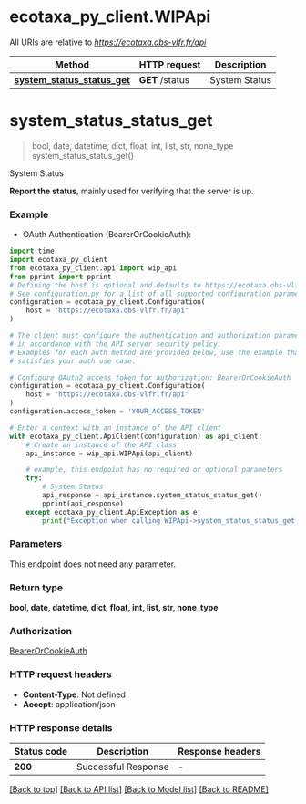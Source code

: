 # ecotaxa_py_client.WIPApi

All URIs are relative to *https://ecotaxa.obs-vlfr.fr/api*

Method | HTTP request | Description
------------- | ------------- | -------------
[**system_status_status_get**](WIPApi.md#system_status_status_get) | **GET** /status | System Status


# **system_status_status_get**
> bool, date, datetime, dict, float, int, list, str, none_type system_status_status_get()

System Status

**Report the status**, mainly used for verifying that the server is up.

### Example

* OAuth Authentication (BearerOrCookieAuth):

```python
import time
import ecotaxa_py_client
from ecotaxa_py_client.api import wip_api
from pprint import pprint
# Defining the host is optional and defaults to https://ecotaxa.obs-vlfr.fr/api
# See configuration.py for a list of all supported configuration parameters.
configuration = ecotaxa_py_client.Configuration(
    host = "https://ecotaxa.obs-vlfr.fr/api"
)

# The client must configure the authentication and authorization parameters
# in accordance with the API server security policy.
# Examples for each auth method are provided below, use the example that
# satisfies your auth use case.

# Configure OAuth2 access token for authorization: BearerOrCookieAuth
configuration = ecotaxa_py_client.Configuration(
    host = "https://ecotaxa.obs-vlfr.fr/api"
)
configuration.access_token = 'YOUR_ACCESS_TOKEN'

# Enter a context with an instance of the API client
with ecotaxa_py_client.ApiClient(configuration) as api_client:
    # Create an instance of the API class
    api_instance = wip_api.WIPApi(api_client)

    # example, this endpoint has no required or optional parameters
    try:
        # System Status
        api_response = api_instance.system_status_status_get()
        pprint(api_response)
    except ecotaxa_py_client.ApiException as e:
        print("Exception when calling WIPApi->system_status_status_get: %s\n" % e)
```


### Parameters
This endpoint does not need any parameter.

### Return type

**bool, date, datetime, dict, float, int, list, str, none_type**

### Authorization

[BearerOrCookieAuth](../README.md#BearerOrCookieAuth)

### HTTP request headers

 - **Content-Type**: Not defined
 - **Accept**: application/json


### HTTP response details

| Status code | Description | Response headers |
|-------------|-------------|------------------|
**200** | Successful Response |  -  |

[[Back to top]](#) [[Back to API list]](../README.md#documentation-for-api-endpoints) [[Back to Model list]](../README.md#documentation-for-models) [[Back to README]](../README.md)

